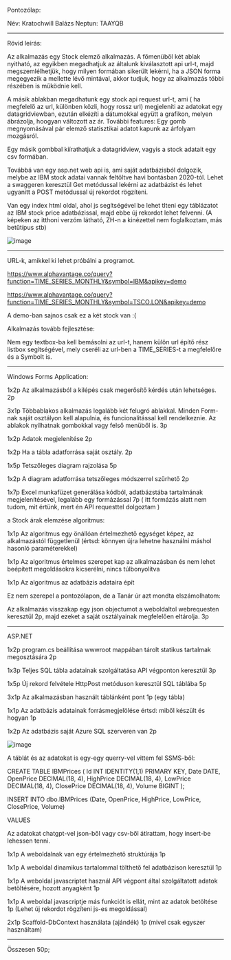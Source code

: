 Pontozólap:

Név: Kratochwill Balázs
Neptun: TAAYQB

------------------------------------------------------------------------------------------------------------------------------------------------------------------------------------------------------------------------------------------------------------------------------------------------------------------------------------------------------------------------

Rövid leírás:

Az alkalmazás egy Stock elemző alkalmazás. A főmenüből két ablak nyitható, az egyikben megadhatjuk az általunk kiválasztott api url-t, majd megszemlélhetjük, hogy milyen formában sikerült lekérni, ha a JSON forma megegyezik a mellette lévő mintával, akkor tudjuk, hogy az alkalmazás többi részében is működnie kell.

A másik ablakban megadhatunk egy stock api request url-t, ami ( ha megfelelő az url, különben közli, hogy rossz url) megjeleníti az adatokat egy datagridviewban, ezután elkézíti a dátumokkal együtt a grafikon, melyen ábrázolja, hoogyan változott az ár. További features: Egy gomb megnyomásával pár elemző statisztikai adatot kapunk az árfolyam mozgásról.

Egy másik gombbal kiírathatjuk a datagridview, vagyis a stock adatait egy csv formában.

Továbbá van egy asp.net web api is, ami saját adatbázisból dolgozik, melybe az IBM stock adatai vannak feltöltve havi bontásban 2020-tól. Lehet a swaggeren keresztül Get metódussal lekérni az adatbázist és lehet ugyanitt a POST metódussal új rekordot rögzíteni.

Van egy index html oldal, ahol js segítségével be lehet tlteni egy táblázatot az IBM stock price adatbázissal, majd ebbe új rekordot lehet felvenni. (A képeken az itthoni verzóm látható, ZH-n a kinézettel nem foglalkoztam, más betűtípus stb)

![image](https://github.com/user-attachments/assets/8389efdc-2af8-4e79-95f3-569f3ba5287e)


------------------------------------------------------------------------------------------------------------------------------------------------------------------------------------------------------------------------------------------------------------------------------------------------------------------------------------------------------------------------
URL-k, amikkel ki lehet próbálni a programot.

https://www.alphavantage.co/query?function=TIME_SERIES_MONTHLY&symbol=IBM&apikey=demo

https://www.alphavantage.co/query?function=TIME_SERIES_MONTHLY&symbol=TSCO.LON&apikey=demo

A demo-ban sajnos csak ez a két stock van :(

Alkalmazás tovább fejlesztése:

Nem egy textbox-ba kell bemásolni az url-t, hanem külön url építő rész listbox segítségével, mely cseréli az url-ben a TIME_SERIES-t a megfelelőre és a Symbolt is.

------------------------------------------------------------------------------------------------------------------------------------------------------------------------------------------------------------------------------------------------------------------------------------------------------------------------------------------------------------------------
Windows Forms Application:

1x2p Az alkalmazásból a kilépés csak megerősítő kérdés után lehetséges. 2p

3x1p Többablakos alkalmazás legalább két felugró ablakkal. Minden Form-nak saját osztályon kell alapulnia, és funcionalitással kell rendelkeznie. Az ablakok nyílhatnak gombokkal vagy felső menüből is. 3p

1x2p Adatok megjelenítése 2p

1x2p Ha a tábla adatforrása saját osztály. 2p

1x5p Tetszőleges diagram rajzolása 5p

1x2p A diagram adatforrása tetszőleges módszerrel szűrhető 2p

1x7p Excel munkafüzet generálása kódból, adatbázstába tartalmának megjelenítésével, legalább egy formázással  7p  ( itt formázás alatt nem tudom, mit értünk, mert én API requesttel dolgoztam )

a Stock árak elemzése algoritmus:

1x1p Az algoritmus egy önállóan értelmezhető egységet képez, az alkalmazástól függetlenül (értsd: könnyen újra lehetne használni máshol hasonló paraméterekkel)

1x1p Az algoritmus értelmes szerepet kap az alkalmazásban és nem lehet beépített megoldásokra kicserélni, nincs túlbonyolítva

1x1p Az algoritmus az adatbázis adataira épít 

Ez nem szerepel a pontozólapon, de a Tanár úr azt mondta elszámolhatom:

Az alkalmazás visszakap egy json objectumot a weboldaltol webrequesten keresztül 2p, majd ezeket a saját osztályainak megfelelően eltárolja. 3p

------------------------------------------------------------------------------------------------------------------------------------------------------------------------------------------------------------------------------------------------------------------------------------------------------------------------------------------------------------------------
ASP.NET


1x2p program.cs beállítása wwwroot mappában tárolt statikus tartalmak megosztására 2p

1x3p Teljes SQL tábla adatainak szolgáltatása API végponton keresztül 3p

1x5p Új rekord felvétele HttpPost metóduson keresztül SQL táblába 5p

3x1p Az alkalmazásban használt táblánként pont 1p (egy tábla)

1x1p Az adatbázis adatainak forrásmegjelölése értsd: miből készült és hogyan 1p

1x2p Az adatbázis saját Azure SQL szerveren van 2p

![image](https://github.com/user-attachments/assets/67e0d7b0-766f-4f63-82c0-40638ee38958)

A táblát és az adatokat is egy-egy querry-vel vittem fel SSMS-ből:

CREATE TABLE IBMPrices (
    Id INT IDENTITY(1,1) PRIMARY KEY,
    Date DATE,
    OpenPrice DECIMAL(18, 4),
    HighPrice DECIMAL(18, 4),
    LowPrice DECIMAL(18, 4),
    ClosePrice DECIMAL(18, 4),
    Volume BIGINT
);


INSERT INTO dbo.IBMPrices (Date, OpenPrice, HighPrice, LowPrice, ClosePrice, Volume)

VALUES



Az adatokat chatgpt-vel json-ből vagy csv-ből átírattam, hogy insert-be lehessen tenni.

1x1p A weboldalnak van egy értelmezhető struktúrája 1p

1x1p A weboldal dinamikus tartalommal tölthető fel adatbázison keresztül 1p

1x1p A weboldal javascriptet használ API végpont által szolgáltatott adatok betöltésére, hozott anyagként 1p

1x1p A weboldal javascriptje más funkciót is ellát, mint az adatok betöltése 1p (Lehet új rekordot rögzíteni js-es megoldással)

2x1p Scaffold-DbContext használata (ajándék) 1p (mivel csak egyszer használtam)

------------------------------------------------------------------------------------------------------------------------------------------------------------------------------------------------------------------------------------------------------------------------------------------------------------------------------------------------------------------------

Összesen 50p;




